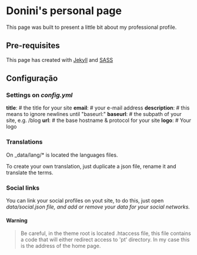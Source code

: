 # Donini's personal page

This page was built to present a little bit about my professional profile.

## Pre-requisites

This page has created with [Jekyll](https://jekyllrb.com/) and [SASS](http://sass-lang.com)

## Configuração

### Settings on _config.yml_

**title**: # the title for your site
**email**: # your e-mail address
**description**: # this means to ignore newlines until "baseurl:"
**baseurl**: # the subpath of your site, e.g. /blog
**url**:  # the base hostname & protocol for your site
**logo**: # Your logo

### Translations

On _data/lang/* is located the languages files.

To create your own translation, just duplicate a json file, rename it and translate the terms.

### Social links

You can link your social profiles on yout site, to do this, just open _data/social.json file, and add or remove your data for your social networks._

#### Warning

> Be careful, in the theme root is located .htaccess file, this file contains a code that will either redirect access to 'pt' directory. In my case this is the address of the home page.
